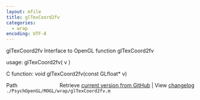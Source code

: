 ```yaml
---
layout: mfile
title: glTexCoord2fv
categories:
  - wrap
encoding: UTF-8
---
```


glTexCoord2fv  Interface to OpenGL function glTexCoord2fv  

usage:  glTexCoord2fv( v )  

C function:  void glTexCoord2fv(const GLfloat\* v)  


<div class="code_header" style="text-align:right;">
  <span style="float:left;">Path&nbsp;&nbsp;</span> <span class="counter">Retrieve <a href=
  "https://raw.github.com/Psychtoolbox-3/Psychtoolbox-3/beta/./PsychOpenGL/MOGL/wrap/glTexCoord2fv.m">current version from GitHub</a> | View <a href=
  "https://github.com/Psychtoolbox-3/Psychtoolbox-3/commits/beta/./PsychOpenGL/MOGL/wrap/glTexCoord2fv.m">changelog</a></span>
</div>
<div class="code">
  <code>./PsychOpenGL/MOGL/wrap/glTexCoord2fv.m</code>
</div>
